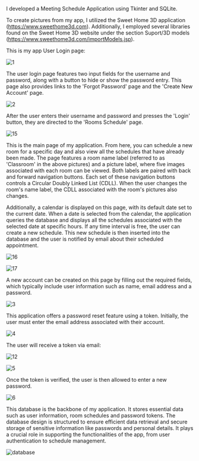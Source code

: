 I developed a Meeting Schedule Application using Tkinter and SQLite.

To create pictures from my app, I utilized the Sweet Home 3D application (https://www.sweethome3d.com). 
Additionally, I employed several libraries found on the Sweet Home 3D website under the section Suport/3D models (https://www.sweethome3d.com/importModels.jsp).

This is my app User Login page:

![1](https://github.com/waxier358/project9-Meeting-Rooms-Schedule-App/assets/105735620/4c627687-77a6-4915-bb6d-e8752fba99b4)

The user login page features two input fields for the username and password, along with a button to hide or show the password entry. This page also provides links to the 'Forgot Password' page and the 'Create New Account' page.

![2](https://github.com/waxier358/project9-Meeting-Rooms-Schedule-App/assets/105735620/5d002702-f8e7-49a8-b962-1e1c343467c8)

After the user enters their username and password and presses the 'Login' button, they are directed to the 'Rooms Schedule' page.

![15](https://github.com/waxier358/project9-Meeting-Rooms-Schedule-App/assets/105735620/d14b246d-9871-4e91-ad4a-c24cbea6dede)

This is the main page of my application. From here, you can schedule a new room for a specific day and also view all the schedules that have already been made.
The page features a room name label (referred to as 'Classroom' in the above pictures) and a picture label, where five images associated with each room can be viewed.
Both labels are paired with back and forward navigation buttons. Each set of these navigation buttons controls a Circular Doubly Linked List (CDLL).
When the user changes the room's name label, the CDLL associated with the room's pictures also changes.

Additionally, a calendar is displayed on this page, with its default date set to the current date. When a date is selected from the calendar, the application queries the database and displays all the schedules associated with the selected date at specific hours.
If any time interval is free, the user can create a new schedule. This new schedule is then inserted into the database and the user is notified by email about their scheduled appointment.

![16](https://github.com/waxier358/project9-Meeting-Rooms-Schedule-App/assets/105735620/0e65bd57-ddfd-4471-b67a-275448767327)

![17](https://github.com/waxier358/project9-Meeting-Rooms-Schedule-App/assets/105735620/421fc9c8-af0f-4ad0-a9b9-dd64dc38270b)

A new account can be created on this page by filling out the required fields, which typically include user information such as name, email address and a password. 

![3](https://github.com/waxier358/project9-Meeting-Rooms-Schedule-App/assets/105735620/b373da86-f9bb-4943-85e6-352cc6c69842)

This application offers a password reset feature using a token. Initially, the user must enter the email address associated with their account.

![4](https://github.com/waxier358/project9-Meeting-Rooms-Schedule-App/assets/105735620/e5c31b05-5eb8-425e-8840-9bdca4907f17)

The user will receive a token via email:

![12](https://github.com/waxier358/project9-Meeting-Rooms-Schedule-App/assets/105735620/b1fb4fad-4540-4235-a806-630c5e7db496)

![5](https://github.com/waxier358/project9-Meeting-Rooms-Schedule-App/assets/105735620/a388a794-b94b-4756-9c0d-3db6614631bf)

Once the token is verified, the user is then allowed to enter a new password.

![6](https://github.com/waxier358/project9-Meeting-Rooms-Schedule-App/assets/105735620/780b5f58-8abb-4a1b-afe9-0f1286940b8f)

This database is the backbone of my application. It stores essential data such as user information, room schedules and password tokens.
The database design is structured to ensure efficient data retrieval and secure storage of sensitive information like passwords and personal details.
It plays a crucial role in supporting the functionalities of the app, from user authentication to schedule management.

![database](https://github.com/waxier358/project9-Meeting-Rooms-Schedule-App/assets/105735620/9ea337dc-a8e3-4e19-aea4-e168c699aa3a)


